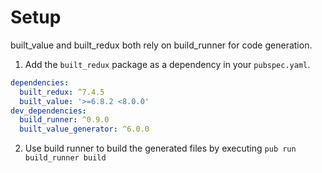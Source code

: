 # Setup

built_value and built_redux both rely on build_runner for code generation.

1. Add the `built_redux` package as a dependency in your `pubspec.yaml`.
  
  ```yaml
  dependencies:
    built_redux: ^7.4.5
    built_value: '>=6.8.2 <8.0.0'
  dev_dependencies:
    build_runner: ^0.9.0
    built_value_generator: ^6.0.0
  ```

2. Use build runner to build the generated files by executing `pub run build_runner build`
